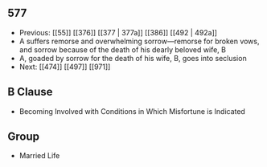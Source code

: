 ## 577
- Previous: [[55]] [[376]] [[377 | 377a]] [[386]] [[492 | 492a]] 
- A suffers remorse and overwhelming sorrow—remorse for broken vows, and sorrow because of the death of his dearly beloved wife, B
- A, goaded by sorrow for the death of his wife, B, goes into seclusion
- Next: [[474]] [[497]] [[971]] 

## B Clause
- Becoming Involved with Conditions in Which Misfortune is Indicated

## Group
- Married Life

